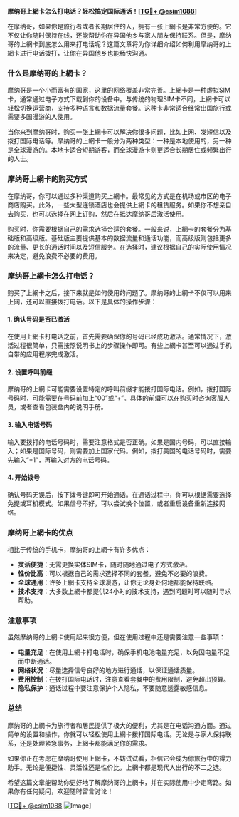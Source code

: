 **摩纳哥上網卡怎么打电话？轻松搞定国际通话！[[TG💪+ @esim1088](https://t.me/s/esim1088)]**

在摩纳哥，如果你是旅行者或者长期居住的人，拥有一张上網卡是非常方便的。它不仅让你随时保持在线，还能帮助你在异国他乡与家人朋友保持联系。但是，摩纳哥的上網卡到底怎么用来打电话呢？这篇文章将为你详细介绍如何利用摩纳哥的上網卡进行电话拨打，让你在异国他乡也能畅快沟通。

### **什么是摩纳哥的上網卡？**

摩纳哥是一个小而富有的国家，这里的网络覆盖非常完善。上網卡是一种虚拟SIM卡，通常通过电子方式下载到你的设备中。与传统的物理SIM卡不同，上網卡可以轻松切换运营商，支持多种语言和数据流量套餐。这种卡非常适合经常出国旅行或需要多国漫游的人使用。

当你来到摩纳哥时，购买一张上網卡可以解决你很多问题，比如上网、发短信以及拨打国际电话等。摩纳哥的上網卡一般分为两种类型：一种是本地使用的，另一种是全球漫游的。本地卡适合短期游客，而全球漫游卡则更适合长期居住或频繁出行的人士。

### **摩纳哥上網卡的购买方式**

在摩纳哥，你可以通过多种渠道购买上網卡。最常见的方式是在机场或市区的电子商店购买。此外，一些大型连锁酒店也会提供上網卡的租赁服务。如果你不想亲自去购买，也可以选择在网上订购，然后在抵达摩纳哥后激活使用。

购买时，你需要根据自己的需求选择合适的套餐。一般来说，上網卡的套餐分为基础版和高级版。基础版主要提供基本的数据流量和通话功能，而高级版则包括更多的流量、更长的通话时间以及短信服务。在选择时，建议根据自己的实际使用情况来决定，避免浪费不必要的费用。

### **摩纳哥上網卡怎么打电话？**

购买了上網卡之后，接下来就是如何使用的问题了。摩纳哥的上網卡不仅可以用来上网，还可以直接拨打电话。以下是具体的操作步骤：

#### **1. 确认号码是否已激活**
在使用上網卡打电话之前，首先需要确保你的号码已经成功激活。通常情况下，激活过程很简单，只需按照说明书上的步骤操作即可。有些上網卡甚至可以通过手机自带的应用程序完成激活。

#### **2. 设置呼叫前缀**
摩纳哥的上網卡可能需要设置特定的呼叫前缀才能拨打国际电话。例如，拨打国际号码时，可能需要在号码前加上“00”或“+”。具体的前缀可以在购买时咨询客服人员，或者查看包装盒内的说明手册。

#### **3. 输入电话号码**
输入要拨打的电话号码时，需要注意格式是否正确。如果是国内号码，可以直接输入；如果是国际号码，则需要加上国家代码。例如，拨打美国的电话号码时，需要先输入“+1”，再输入对方的电话号码。

#### **4. 开始拨号**
确认号码无误后，按下拨号键即可开始通话。在通话过程中，你可以根据需要选择免提或耳机模式。如果信号不好，可以尝试换个位置，或者重启设备重新连接网络。

### **摩纳哥上網卡的优点**

相比于传统的手机卡，摩纳哥的上網卡有许多优点：

- **灵活便捷**：无需更换实体SIM卡，随时随地通过电子方式激活。
- **性价比高**：可以根据自己的需求选择不同的套餐，避免不必要的浪费。
- **全球通用**：许多上網卡支持全球漫游，让你无论身处何地都能保持联络。
- **技术支持**：大多数上網卡都提供24小时的技术支持，遇到问题时可以随时寻求帮助。

### **注意事项**

虽然摩纳哥的上網卡使用起来很方便，但在使用过程中还是需要注意一些事项：

- **电量充足**：在使用上網卡打电话时，确保手机电池电量充足，以免因电量不足而中断通话。
- **网络状况**：尽量选择信号良好的地方进行通话，以保证通话质量。
- **费用控制**：在拨打国际电话时，注意查看套餐中的费用限制，避免超出预算。
- **隐私保护**：通话过程中要注意保护个人隐私，不要随意透露敏感信息。

### **总结**

摩纳哥的上網卡为旅行者和居民提供了极大的便利，尤其是在电话沟通方面。通过简单的设置和操作，你就可以轻松使用上網卡拨打国际电话。无论是与家人保持联系，还是处理紧急事务，上網卡都能满足你的需求。

如果你正在考虑在摩纳哥使用上網卡，不妨试试看，相信它会成为你旅行中的得力助手。无论是便捷性、灵活性还是性价比，上網卡都是现代人出行的不二之选。

希望这篇文章能帮助你更好地了解摩纳哥的上網卡，并在实际使用中少走弯路。如果你有任何疑问，欢迎随时留言讨论！

[[TG💪+ @esim1088](https://t.me/s/esim1088) ![Image](https://i.postimg.cc/4NQfJmqS/Snipaste-2025-05-13-00-14-12.png)]